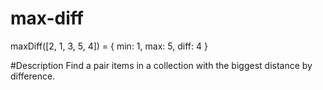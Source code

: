 # max-diff
maxDiff([2, 1, 3, 5, 4]) = { min: 1, max: 5, diff: 4 }

#Description
Find a pair items in a collection with the biggest distance by difference.
